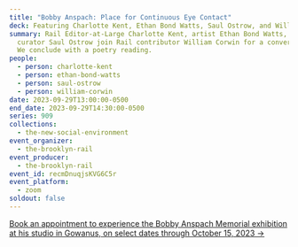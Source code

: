 ```yaml
---
title: "Bobby Anspach: Place for Continuous Eye Contact"
deck: Featuring Charlotte Kent, Ethan Bond Watts, Saul Ostrow, and William Corwin
summary: Rail Editor-at-Large Charlotte Kent, artist Ethan Bond Watts, and
  curator Saul Ostrow join Rail contributor William Corwin for a conversation.
  We conclude with a poetry reading.
people:
  - person: charlotte-kent
  - person: ethan-bond-watts
  - person: saul-ostrow
  - person: william-corwin
date: 2023-09-29T13:00:00-0500
end_date: 2023-09-29T14:30:00-0500
series: 909
collections:
  - the-new-social-environment
event_organizer:
  - the-brooklyn-rail
event_producer:
  - the-brooklyn-rail
event_id: recmDnuqjsKVG6C5r
event_platform:
  - zoom
soldout: false
---
```

[B﻿ook an appointment to experience the Bobby Anspach Memorial exhibition at his studio in Gowanus, on select dates through October 15, 2023 → ](https://calendly.com/bobbyanspachmemorial/experience?month=2023-09)